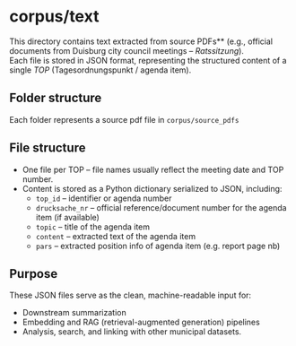 # corpus/text

This directory contains text extracted from source PDFs** (e.g., official documents from Duisburg city council meetings – *Ratssitzung*).  
Each file is stored in JSON format, representing the structured content of a single *TOP* (Tagesordnungspunkt / agenda item).

## Folder structure
Each folder represents a source pdf file in `corpus/source_pdfs`

## File structure
- One file per TOP – file names usually reflect the meeting date and TOP number.
- Content is stored as a Python dictionary serialized to JSON, including:
  - `top_id` – identifier or agenda number
  - `drucksache_nr` – official reference/document number for the agenda item (if available)
  - `topic` – title of the agenda item  
  - `content` – extracted text of the agenda item
  - `pars` – extracted position info of agenda item (e.g. report page nb)

## Purpose
These JSON files serve as the clean, machine-readable input for:
- Downstream summarization
- Embedding and RAG (retrieval-augmented generation) pipelines  
- Analysis, search, and linking with other municipal datasets.